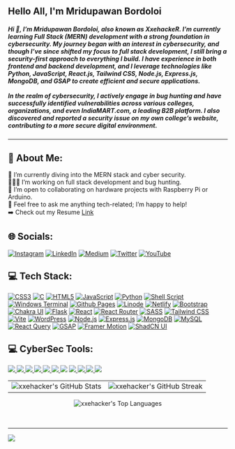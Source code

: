 <div style="width:100%;height:0;padding-bottom:45%;position:relative;">
<img src="https://media.giphy.com/media/RbDKaczqWovIugyJmW/giphy.gif" href="https://github.com/secureaxom" alt="SecureAxom" width="100%" height="80%"/><br>
</div>
<div align="left" width="50%">
<h2>Hello All, I'm Mridupawan Bordoloi </h2>
<p>
<h5> Hi 🤝, I’m Mridupawan Bordoloi, also known as XxehackeR. I’m currently learning Full Stack (MERN) development with a strong foundation in cybersecurity. My journey began with an interest in cybersecurity, and though I’ve since shifted my focus to full stack development, I still bring a security-first approach to everything I build. I have experience in both frontend and backend development, and I leverage technologies like Python, JavaScript, React.js, Tailwind CSS, Node.js, Express.js, MongoDB, and GSAP to create efficient and secure applications.
<br><br>
In the realm of cybersecurity, I actively engage in bug hunting and have successfully identified vulnerabilities across various colleges, organizations, and even IndiaMART.com, a leading B2B platform. I also discovered and reported a security issue on my own college’s website, contributing to a more secure digital environment.</h5>
</div>
<hr>

## 💫 About Me:
🔭 I’m currently diving into the MERN stack and cyber security. <br>
👨🏻‍💻 I’m working on full stack development and bug hunting.<br>
🤝 I’m open to collaborating on hardware projects with Raspberry Pi or Arduino.<br>
💬 Feel free to ask me anything tech-related; I’m happy to help!<br>
➡️ Check out my Resume [Link](https://drive.google.com/file/d/1F5pjj7aq6Bw0dujSB2I6lvMhvPtMeGnf/view?usp=sharing)


## 🌐 Socials:
[![Instagram](https://img.shields.io/badge/Instagram-%23E4405F.svg?logo=Instagram&logoColor=white)](https://instagram.com/mridupawan0x1) [![LinkedIn](https://img.shields.io/badge/LinkedIn-%230077B5.svg?logo=linkedin&logoColor=white)](https://linkedin.com/in/mridupawan-bordoloi-xxehacker) [![Medium](https://img.shields.io/badge/Medium-12100E?logo=medium&logoColor=white)](https://medium.com/@xxehacker) [![Twitter](https://img.shields.io/badge/Twitter-%231DA1F2.svg?logo=Twitter&logoColor=white)](https://twitter.com/XxeHacker0x1) [![YouTube](https://img.shields.io/badge/YouTube-%23FF0000.svg?logo=YouTube&logoColor=white)](https://youtube.com/@xxehacker)

## 💻 Tech Stack:

[![CSS3](https://img.shields.io/badge/css3-%231572B6.svg?style=for-the-badge&logo=css3&logoColor=white)](https://www.w3.org/TR/css3-roadmap/)
[![C](https://img.shields.io/badge/c-%2300599C.svg?style=for-the-badge&logo=c&logoColor=white)](https://en.wikipedia.org/wiki/C_(programming_language))
[![HTML5](https://img.shields.io/badge/html5-%23E34F26.svg?style=for-the-badge&logo=html5&logoColor=white)](https://developer.mozilla.org/en-US/docs/Web/Guide/HTML/HTML5)
[![JavaScript](https://img.shields.io/badge/javascript-%23323330.svg?style=for-the-badge&logo=javascript&logoColor=%23F7DF1E)](https://developer.mozilla.org/en-US/docs/Web/JavaScript)
[![Python](https://img.shields.io/badge/python-3670A0?style=for-the-badge&logo=python&logoColor=ffdd54)](https://www.python.org/)
[![Shell Script](https://img.shields.io/badge/shell_script-%23121011.svg?style=for-the-badge&logo=gnu-bash&logoColor=white)](https://www.gnu.org/software/bash/)
[![Windows Terminal](https://img.shields.io/badge/Windows%20Terminal-%234D4D4D.svg?style=for-the-badge&logo=windows-terminal&logoColor=white)](https://aka.ms/terminal)
[![Github Pages](https://img.shields.io/badge/github%20pages-121013?style=for-the-badge&logo=github&logoColor=white)](https://pages.github.com/)
[![Linode](https://img.shields.io/badge/linode-00A95C?style=for-the-badge&logo=linode&logoColor=white)](https://www.linode.com/)
[![Netlify](https://img.shields.io/badge/netlify-%23000000.svg?style=for-the-badge&logo=netlify&logoColor=#00C7B7)](https://www.netlify.com/)
[![Bootstrap](https://img.shields.io/badge/bootstrap-%238511FA.svg?style=for-the-badge&logo=bootstrap&logoColor=white)](https://getbootstrap.com/)
[![Chakra UI](https://img.shields.io/badge/chakra-%234ED1C5.svg?style=for-the-badge&logo=chakraui&logoColor=white)](https://chakra-ui.com/)
[![Flask](https://img.shields.io/badge/flask-%23000.svg?style=for-the-badge&logo=flask&logoColor=white)](https://flask.palletsprojects.com/)
[![React](https://img.shields.io/badge/react-%2320232a.svg?style=for-the-badge&logo=react&logoColor=%2361DAFB)](https://reactjs.org/)
[![React Router](https://img.shields.io/badge/React_Router-CA4245?style=for-the-badge&logo=react-router&logoColor=white)](https://reactrouter.com/)
[![SASS](https://img.shields.io/badge/SASS-hotpink.svg?style=for-the-badge&logo=SASS&logoColor=white)](https://sass-lang.com/)
[![Tailwind CSS](https://img.shields.io/badge/tailwindcss-%2338B2AC.svg?style=for-the-badge&logo=tailwind-css&logoColor=white)](https://tailwindcss.com/)
[![Vite](https://img.shields.io/badge/vite-%23646CFF.svg?style=for-the-badge&logo=vite&logoColor=white)](https://vitejs.dev/)
[![WordPress](https://img.shields.io/badge/WordPress-%23117AC9.svg?style=for-the-badge&logo=WordPress&logoColor=white)](https://wordpress.org/)
[![Node.js](https://img.shields.io/badge/node.js-%23339933.svg?style=for-the-badge&logo=node.js&logoColor=white)](https://nodejs.org/)
[![Express.js](https://img.shields.io/badge/express.js-%23404d59.svg?style=for-the-badge&logo=express&logoColor=white)](https://expressjs.com/)
[![MongoDB](https://img.shields.io/badge/mongodb-%2347A248.svg?style=for-the-badge&logo=mongodb&logoColor=white)](https://www.mongodb.com/)
[![MySQL](https://img.shields.io/badge/mysql-%234479A1.svg?style=for-the-badge&logo=mysql&logoColor=white)](https://www.mysql.com/)
[![React Query](https://img.shields.io/badge/react_query-%23FF4154.svg?style=for-the-badge&logo=react-query&logoColor=white)](https://react-query.tanstack.com/)
[![GSAP](https://img.shields.io/badge/gsap-%23242939.svg?style=for-the-badge&logo=gsap&logoColor=white)](https://greensock.com/gsap/)
[![Framer Motion](https://img.shields.io/badge/framer_motion-%23F24E1E.svg?style=for-the-badge&logo=framer&logoColor=white)](https://www.framer.com/motion/)
[![ShadCN UI](https://img.shields.io/badge/shadcn%20UI-%2340E0D0.svg?style=for-the-badge&logo=shadcn&logoColor=white)](https://shadcn.dev/)


## 💻 CyberSec Tools:

<p align="left">
<a href="https://portswigger.net/burp">
<img src="https://img.shields.io/badge/burp Suite-00599C?style=for-the-badge&logo=java&logoColor=white">
</a>
<a href="https://www.metasploit.com/">
<img src="https://img.shields.io/badge/Metasploit-61DAFB?&style=for-the-badge&logo=Meta&logoColor=121212">
</a>
<a href="https://www.sqlite.org/index.html">
<img src="https://img.shields.io/badge/Sqlmap-003B57?&style=for-the-badge&logo=mysql&logoColor=white">
</a>
<a href="#">
<img src="https://img.shields.io/badge/Subfinder-httpx-323330?style=for-the-badge&logo=go&logoColor=F7DF1E">
</a>
<a href="https://www.json.org/json-en.html">
<img src="https://img.shields.io/badge/Assetfinder-Amass-000000?style=for-the-badge&logo=go&logoColor=white">
</a>
<a href="#">
<img src="https://img.shields.io/badge/Bash-brightgreen?style=for-the-badge&logo=linux&logoColor=black">
</a>
<a href="#"></a>
<img src="https://img.shields.io/badge/FISH-green?style=for-the-badge&logo=shell&logoColor=black">
</a>
<a href="https://git-scm.com/">
<img src="https://img.shields.io/badge/github-F05032?&style=for-the-badge&logo=github&logoColor=white">
</a>
<a href="https://www.apple.com/in/macos/monterey/">
<img src="https://img.shields.io/badge/MacOS-000000?&style=for-the-badge&logo=Apple&logoColor=white">
</a>
<a href="https://www.linux.org/">
<img src="https://img.shields.io/badge/LINUX-black?style=for-the-badge&logo=linux&logoColor=yellow">
</a>
<a href="https://microsoft.com">
<img src="https://img.shields.io/badge/WINDOWS-blue?style=for-the-badge&logo=windows&logoColor=white">
</a>
</p>

<table>
  <tr>
    <td>
      <img src="https://github-readme-stats.vercel.app/api?username=xxehacker&theme=midnight-purple&show_icons=true&hide_border=false&count_private=true" alt="xxehacker's GitHub Stats" style="max-width: 100%; height: auto;" />
    </td>
    <td>
      <img src="https://github-readme-streak-stats.herokuapp.com?user=xxehacker&theme=midnight-purple&border_radius=5&date_format=M%20j%5B%2C%20Y%5D&hide_current_streak=true" alt="xxehacker's GitHub Streak" style="max-width: 100%; height: auto;" />
    </td>
  </tr>
</table>

 <div align="center">
  <img src="https://github-readme-stats.vercel.app/api/top-langs/?username=xxehacker&theme=midnight-purple&show_icons=true&hide_border=false&layout=compact&langs_count=10" alt="xxehacker's Top Languages" style="max-width: 100%; height: auto;" />
</div> 
<br>
<!-- <div align="center">
  <img src="https://github-profile-trophy.vercel.app/?username=xxehacker&theme=midnight-purple" alt="xxehacker's GitHub Trophies" style="max-width: 100%; height: auto;" />
</div> -->

<br>
<!-- <div align="center">
  <img src="https://github-readme-activity-graph.vercel.app/graph?username=xxehacker&bg_color=000000&color=0617fe&line=24fd08&point=f50505&area=true&hide_border=true" alt="xxehacker's Activity Graph" style="max-width: 100%; height: auto; border-radius: 10px;" />
</div> -->



---
[![](https://visitcount.itsvg.in/api?id=xxehacker&icon=0&color=6)](https://visitcount.itsvg.in)
